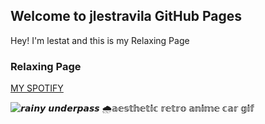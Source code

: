 ## Welcome to jlestravila GitHub Pages

Hey! I'm lestat and this is my Relaxing Page


### Relaxing Page 

[MY SPOTIFY](https://open.spotify.com/user/31qwwekvpgipc2my6qcog4snp74y?si=TktCiODaS2e5DhCgzno4Ig)

![𝙧𝙖𝙞𝙣𝙮 𝙪𝙣𝙙𝙚𝙧𝙥𝙖𝙨𝙨 🌧𝕒𝕖𝕤𝕥𝕙𝕖𝕥𝕚𝕔 𝕣𝕖𝕥𝕣𝕠 𝕒𝕟𝕚𝕞𝕖 𝕔𝕒𝕣 𝕘𝕚𝕗](https://user-images.githubusercontent.com/99930438/159727652-1c22b3e6-f21d-4e84-ab6c-481ff4f6d608.gif)
